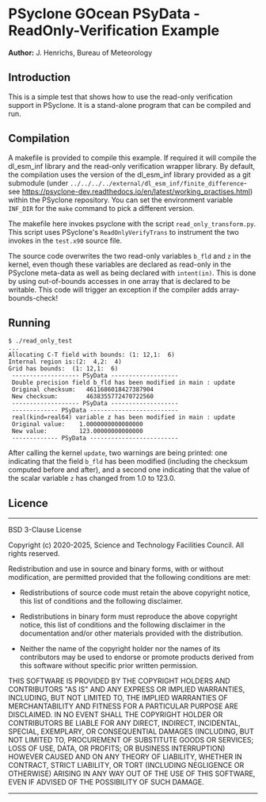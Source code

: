 # PSyclone GOcean PSyData - ReadOnly-Verification Example

**Author:** J. Henrichs, Bureau of Meteorology

## Introduction

This is a simple test that shows how to use the read-only verification
support in PSyclone. It is a stand-alone program that can be compiled
and run. 

## Compilation
A makefile is provided to compile this example. If required
it will compile the dl_esm_inf library and the read-only verification
wrapper library. By default, the compilation uses the version
of the dl_esm_inf library provided as a git submodule (under
``../../../../external/dl_esm_inf/finite_difference``- see
https://psyclone-dev.readthedocs.io/en/latest/working_practises.html)
within the PSyclone repository. You can set the environment variable
``INF_DIR`` for the ``make`` command to pick a different version.

The makefile here invokes psyclone with the script ``read_only_transform.py``.
This script uses PSyclone's ``ReadOnlyVerifyTrans`` to instrument the two
invokes in the ``test.x90`` source file.

The source code overwrites the two read-only variables
``b_fld`` and ``z`` in the kernel, even though these variables are
declared as read-only in the PSyclone meta-data as well as being
declared with ``intent(in)``.  This is done by using out-of-bounds accesses
in one array that is declared to be writable. This code will trigger an
exception if the compiler adds array-bounds-check!

## Running
```
$ ./read_only_test
...
Allocating C-T field with bounds: (1: 12,1:  6)
Internal region is:(2:  4,2:  4)
Grid has bounds:  (1: 12,1:  6)
 ------------------- PSyData -------------------
 Double precision field b_fld has been modified in main : update
 Original checksum:   4611686018427387904
 New checksum:        4638355772470722560
 ------------------- PSyData -------------------
 ------------- PSyData -------------------------
 real(kind=real64) variable z has been modified in main : update
 Original value:    1.0000000000000000     
 New value:         123.00000000000000     
 ------------- PSyData -------------------------
```
After calling the kernel ``update``, two warnings are being printed:
one indicating that the field ``b_fld`` has been modified (including
the checksum computed before and after), and a second one indicating
that the value of the scalar variable ``z`` has changed from 1.0 to
123.0.


## Licence

-----------------------------------------------------------------------------

BSD 3-Clause License

Copyright (c) 2020-2025, Science and Technology Facilities Council.
All rights reserved.

Redistribution and use in source and binary forms, with or without
modification, are permitted provided that the following conditions are met:

* Redistributions of source code must retain the above copyright notice, this
  list of conditions and the following disclaimer.

* Redistributions in binary form must reproduce the above copyright notice,
  this list of conditions and the following disclaimer in the documentation
  and/or other materials provided with the distribution.

* Neither the name of the copyright holder nor the names of its
  contributors may be used to endorse or promote products derived from
  this software without specific prior written permission.

THIS SOFTWARE IS PROVIDED BY THE COPYRIGHT HOLDERS AND CONTRIBUTORS
"AS IS" AND ANY EXPRESS OR IMPLIED WARRANTIES, INCLUDING, BUT NOT
LIMITED TO, THE IMPLIED WARRANTIES OF MERCHANTABILITY AND FITNESS
FOR A PARTICULAR PURPOSE ARE DISCLAIMED. IN NO EVENT SHALL THE
COPYRIGHT HOLDER OR CONTRIBUTORS BE LIABLE FOR ANY DIRECT, INDIRECT,
INCIDENTAL, SPECIAL, EXEMPLARY, OR CONSEQUENTIAL DAMAGES (INCLUDING,
BUT NOT LIMITED TO, PROCUREMENT OF SUBSTITUTE GOODS OR SERVICES;
LOSS OF USE, DATA, OR PROFITS; OR BUSINESS INTERRUPTION) HOWEVER
CAUSED AND ON ANY THEORY OF LIABILITY, WHETHER IN CONTRACT, STRICT
LIABILITY, OR TORT (INCLUDING NEGLIGENCE OR OTHERWISE) ARISING IN
ANY WAY OUT OF THE USE OF THIS SOFTWARE, EVEN IF ADVISED OF THE
POSSIBILITY OF SUCH DAMAGE.

------------------------------------------------------------------------------
